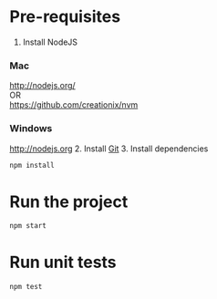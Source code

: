 # Pre-requisites
1. Install NodeJS
  ### Mac
  http://nodejs.org/  
  OR  
  https://github.com/creationix/nvm

  ### Windows
  http://nodejs.org
2. Install [Git](http://git-scm.com/downloads)
3. Install dependencies
  ```bash
  npm install
  ```

  # Run the project
  ```bash
  npm start
  ```

  # Run unit tests
  ```bash
  npm test
  ```

